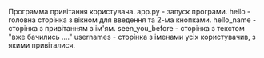 Программа привітання користувача.
app.py - запуск програми.
hello - головна сторінка з вікном для введення та 2-ма кнопками.
hello_name - сторінка з привітанням з ім'ям.
seen_you_before - сторінка з текстом "вже бачились ...."
usernames - сторінка з іменами усіх користувачив, з якими привіталися.
